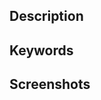 ## Description
<!-- Descripción sobre lo hecho en la PR -->

## Keywords
<!-- Palabras relacionadas con los conceptos vistos -->

## Screenshots
<!-- Captura de pantalla de la consola -->
